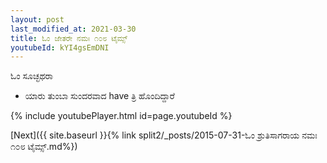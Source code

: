 ```yaml
---
layout: post
last_modified_at: 2021-03-30
title: ಓಂ ಜೇತರೇ ನಮಃ ೧೦೮ ಟೈಮ್ಸ್
youtubeId: kYI4gsEmDNI
---
```

 
 
 ಓಂ ಸೂಚ್ಛಥರಾ   
 
 -  ಯಾರು ತುಂಬಾ ಸುಂದರವಾದ have ತ್ರಿ ಹೊಂದಿದ್ದಾರೆ 
 
  
 
  
 
 
 
 
 
 


{% include youtubePlayer.html id=page.youtubeId %}
 
[Next]({{ site.baseurl }}{% link  split2/_posts/2015-07-31-ಓಂ ಶ್ರುತಿಸಾಗರಾಯ ನಮಃ ೧೦೮ ಟೈಮ್ಸ್.md%})
 
